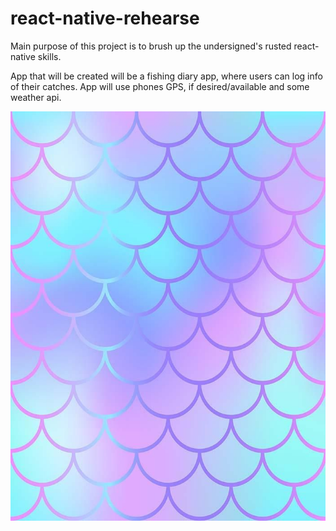 # react-native-rehearse

Main purpose of this project is to brush up the undersigned's rusted react-native skills.
  
App that will be created will be a fishing diary app, where users can log info of their catches. App will use phones GPS, if desired/available and some weather api.

![Proto_UI](tausta.jpg)

